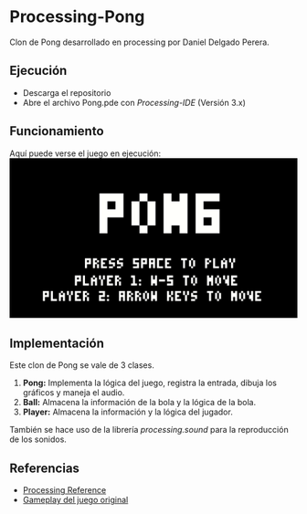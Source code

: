 # Processing-Pong
Clon de Pong desarrollado en processing por Daniel Delgado Perera.

## Ejecución
* Descarga el repositorio
* Abre el archivo Pong.pde con *Processing-IDE* (Versión 3.x)

## Funcionamiento
Aquí puede verse el juego en ejecución:
![Ejecucion del programa](https://github.com/Danicanarion/Processing-Pong/blob/master/Pong/assets/pong-gif.gif)

## Implementación
Este clon de Pong se vale de 3 clases.
1. **Pong:** Implementa la lógica del juego, registra la entrada, dibuja los gráficos y maneja el audio.
2. **Ball:** Almacena la información de la bola y la lógica de la bola.
3. **Player:** Almacena la información y la lógica del jugador.

También se hace uso de la librería *processing.sound* para la reproducción de los sonidos.

## Referencias
* [Processing Reference](https://processing.org/reference/)
* [Gameplay del juego original](https://www.youtube.com/watch?v=e4VRgY3tkh0)